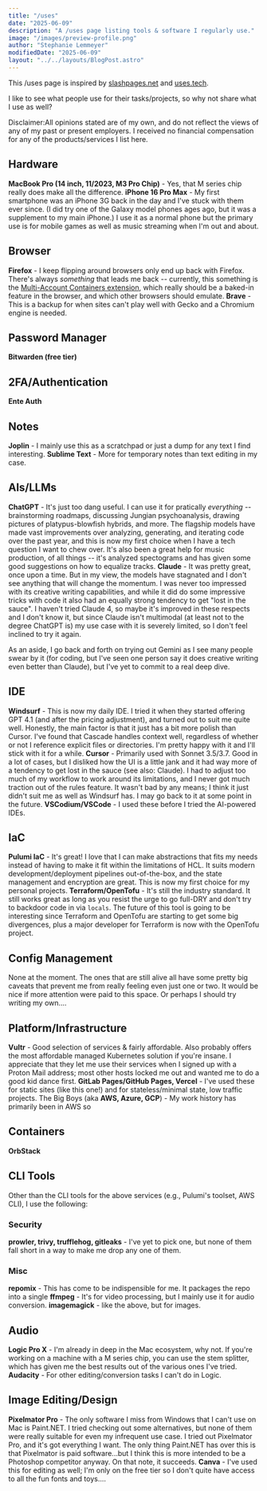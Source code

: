 ```yaml
---
title: "/uses"
date: "2025-06-09"
description: "A /uses page listing tools & software I regularly use."
image: "/images/preview-profile.png"
author: "Stephanie Lemmeyer"
modifiedDate: "2025-06-09"
layout: "../../layouts/BlogPost.astro"
---
```


This /uses page is inspired by [slashpages.net](https://slashpages.net/) and [uses.tech](https://uses.tech/).

I like to see what people use for their tasks/projects, so why not share what I use as well?

Disclaimer:All opinions stated are of my own, and do not reflect the views of any of my past or present employers. I received no financial compensation for any of the products/services I list here.

## Hardware
**MacBook Pro (14 inch, 11/2023, M3 Pro Chip)** - Yes, that M series chip really does make all the difference.
**iPhone 16 Pro Max** - My first smartphone was an iPhone 3G back in the day and I've stuck with them ever since. (I did try one of the Galaxy model phones ages ago, but it was a supplement to my main iPhone.) I use it as a normal phone but the primary use is for mobile games as well as music streaming when I'm out and about.

## Browser
**Firefox** - I keep flipping around browsers only end up back with Firefox. There's always _something_ that leads me back -- currently, this something is the [Multi-Account Containers extension](https://addons.mozilla.org/en-US/firefox/addon/multi-account-containers/), which really should be a baked-in feature in the browser, and which other browsers should emulate. 
**Brave** - This is a backup for when sites can't play well with Gecko and a Chromium engine is needed.

## Password Manager
**Bitwarden (free tier)**

## 2FA/Authentication
**Ente Auth**

## Notes
**Joplin** - I mainly use this as a scratchpad or just a dump for any text I find interesting.
**Sublime Text** - More for temporary notes than text editing in my case.

## AIs/LLMs
**ChatGPT** - It's just too dang useful. I can use it for pratically _everything_ -- brainstorming roadmaps, discussing Jungian psychoanalysis, drawing pictures of platypus-blowfish hybrids, and more. The flagship models have made vast improvements over analyzing, generating, and iterating code over the past year, and this is now my first choice when I have a tech question I want to chew over. It's also been a great help for music production, of all things -- it's analyzed spectograms and has given some good suggestions on how to equalize tracks.
**Claude** - It was pretty great, once upon a time. But in my view, the models have stagnated and I don't see anything that will change the momentum. I was never too impressed with its creative writing capabilities, and while it did do some impressive tricks with code it also had an equally strong tendency to get "lost in the sauce". I haven't tried Claude 4, so maybe it's improved in these respects and I don't know it, but since Claude isn't multimodal (at least not to the degree ChatGPT is) my use case with it is severely limited, so I don't feel inclined to try it again.

As an aside, I go back and forth on trying out Gemini as I see many people swear by it (for coding, but I've seen one person say it does creative writing even better than Claude), but I've yet to commit to a real deep dive.

## IDE
**Windsurf** - This is now my daily IDE. I tried it when they started offering GPT 4.1 (and after the pricing adjustment), and turned out to suit me quite well. Honestly, the main factor is that it just has a bit more polish than Cursor. I've found that Cascade handles context well, regardless of whether or not I reference explicit files or directories. I'm pretty happy with it and I'll stick with it for a while.
**Cursor** - Primarily used with Sonnet 3.5/3.7. Good in a lot of cases, but I disliked how the UI is a little jank and it had way more of a tendency to get lost in the sauce (see also: Claude). I had to adjust too much of my workflow to work around its limitations, and I never got much traction out of the rules feature. It wasn't bad by any means; I think it just didn't suit me as well as Windsurf has. I may go back to it at some point in the future.
**VSCodium/VSCode** - I used these before I tried the AI-powered IDEs.

## IaC
**Pulumi IaC** - It's great! I love that I can make abstractions that fits my needs instead of having to make it fit within the limitations of HCL. It suits modern development/deployment pipelines out-of-the-box, and the state management and encryption are great. This is now my first choice for my personal projects.
**Terraform/OpenTofu** - It's still the industry standard. It still works great as long as you resist the urge to go full-DRY and don't try to backdoor code in via `locals`. The future of this tool is going to be interesting since Terraform and OpenTofu are starting to get some big divergences, plus a major developer for Terraform is now with the OpenTofu project.

## Config Management
None at the moment. The ones that are still alive all have some pretty big caveats that prevent me from really feeling even just one or two. It would be nice if more attention were paid to this space. Or perhaps I should try writing my own....

## Platform/Infrastructure
**Vultr** - Good selection of services & fairly affordable. Also probably offers the most affordable managed Kubernetes solution if you're insane. I appreciate that they let me use their services when I signed up with a Proton Mail address; most other hosts locked me out and wanted me to do a good kid dance first.
**GitLab Pages/GitHub Pages, Vercel** - I've used these for static sites (like this one!) and for stateless/minimal state, low traffic projects.
The Big Boys (aka **AWS, Azure, GCP**) - My work history has primarily been in AWS so  

## Containers
**OrbStack**

## CLI Tools
Other than the CLI tools for the above services (e.g., Pulumi's toolset, AWS CLI), I use the following:
### Security
**prowler, trivy, trufflehog, gitleaks** - I've yet to pick one, but none of them fall short in a way to make me drop any one of them.
### Misc
**repomix** - This has come to be indispensible for me. It packages the repo into a single
**ffmpeg** - It's for video processing, but I mainly use it for audio conversion.
**imagemagick** - like the above, but for images.

## Audio
**Logic Pro X** - I'm already in deep in the Mac ecosystem, why not. If you're working on a machine with a M series chip, you can use the stem splitter, which has given me the best results out of the various ones I've tried.
**Audacity** - For other editing/conversion tasks I can't do in Logic.

## Image Editing/Design
**Pixelmator Pro** - The only software I miss from Windows that I can't use on Mac is Paint.NET. I tried checking out some alternatives, but none of them were really suitable for even my infrequent use case. I tried out Pixelmator Pro, and it's got everything I want. The only thing Paint.NET has over this is that Pixelmator is paid software...but I think this is more intended to be a Photoshop competitor anyway. On that note, it succeeds.
**Canva** - I've used this for editing as well; I'm only on the free tier so I don't quite have access to all the fun fonts and toys....